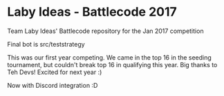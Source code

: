 # Laby Ideas - Battlecode 2017
Team Laby Ideas' Battlecode repository for the Jan 2017 competition

Final bot is src/teststrategy

This was our first year competing.
We came in the top 16 in the seeding tournament, but couldn't break top 16 in qualifying this year.
Big thanks to Teh Devs! Excited for next year :)

Now with Discord integration :D
